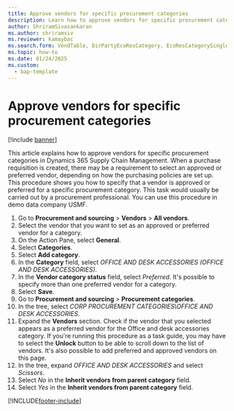 ```yaml
---
title: Approve vendors for specific procurement categories
description: Learn how to approve vendors for specific procurement categories in Dynamics 365 Supply Chain Management, including a step-by-step process.
author: ShriramSivasankaran
ms.author: shriramsiv
ms.reviewer: kamaybac
ms.search.form: VendTable, DirPartyEcoResCategory, EcoResCategorySingleLookup, ProcCategoryHierarchyManagement  
ms.topic: how-to
ms.date: 01/24/2025
ms.custom: 
  - bap-template
---
```


# Approve vendors for specific procurement categories

[!include [banner](../../includes/banner.md)]

This article explains how to approve vendors for specific procurement categories in Dynamics 365 Supply Chain Management. When a purchase requisition is created, there may be a requirement to select an approved or preferred vendor, depending on how the purchasing policies are set up. This procedure shows you how to specify that a vendor is approved or preferred for a specific procurement category. This task would usually be carried out by a procurement professional. You can use this procedure in demo data company USMF.

1. Go to **Procurement and sourcing** \> **Vendors** \> **All vendors**.
2. Select the vendor that you want to set as an approved or preferred vendor for a category.
3. On the Action Pane, select **General**.
4. Select **Categories**.
5. Select **Add category**.
6. In the **Category** field, select *OFFICE AND DESK ACCESSORIES (OFFICE AND DESK ACCESSORIES)*.
7. In the **Vendor category status** field, select *Preferred*. It's possible to specify more than one preferred vendor for a category.  
8. Select **Save**.
9. Go to **Procurement and sourcing** \> **Procurement categories**.
10. In the tree, select *CORP PROCUREMENT CATEGORIES\OFFICE AND DESK ACCESSORIES*.
11. Expand the **Vendors** section. Check if the vendor that you selected appears as a preferred vendor for the Office and desk accessories category. If you're running this procedure as a task guide, you may have to select the **Unlock** button to be able to scroll down to the list of vendors. It's also possible to add preferred and approved vendors on this page.  
12. In the tree, expand *OFFICE AND DESK ACCESSORIES* and select *Scissors*.
13. Select *No* in the **Inherit vendors from parent category** field.
14. Select *Yes* in the **Inherit vendors from parent category** field.

[!INCLUDE[footer-include](../../../includes/footer-banner.md)]
